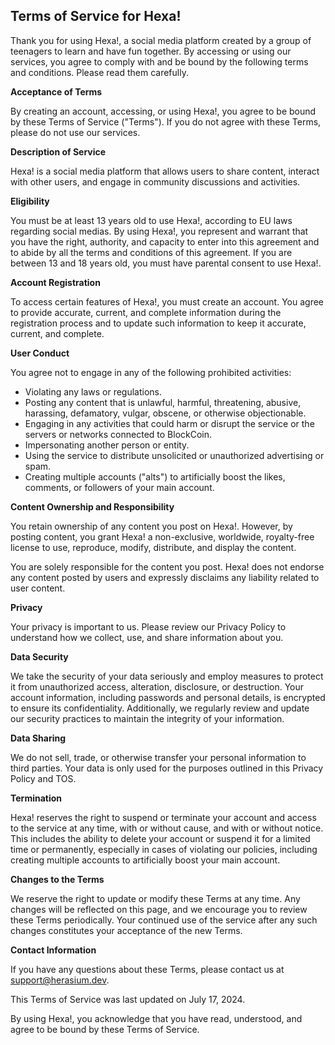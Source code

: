 ## Terms of Service for Hexa!

Thank you for using Hexa!, a social media platform created by a group of teenagers to learn and have fun together. By accessing or using our services, you agree to comply with and be bound by the following terms and conditions. Please read them carefully.

**Acceptance of Terms**

By creating an account, accessing, or using Hexa!, you agree to be bound by these Terms of Service ("Terms"). If you do not agree with these Terms, please do not use our services.

**Description of Service**

Hexa! is a social media platform that allows users to share content, interact with other users, and engage in community discussions and activities.

**Eligibility**

You must be at least 13 years old to use Hexa!, according to EU laws regarding social medias. By using Hexa!, you represent and warrant that you have the right, authority, and capacity to enter into this agreement and to abide by all the terms and conditions of this agreement. If you are between 13 and 18 years old, you must have parental consent to use Hexa!.

**Account Registration**

To access certain features of Hexa!, you must create an account. You agree to provide accurate, current, and complete information during the registration process and to update such information to keep it accurate, current, and complete.

**User Conduct**

You agree not to engage in any of the following prohibited activities:

- Violating any laws or regulations.
- Posting any content that is unlawful, harmful, threatening, abusive, harassing, defamatory, vulgar, obscene, or otherwise objectionable.
- Engaging in any activities that could harm or disrupt the service or the servers or networks connected to BlockCoin.
- Impersonating another person or entity.
- Using the service to distribute unsolicited or unauthorized advertising or spam.
- Creating multiple accounts ("alts") to artificially boost the likes, comments, or followers of your main account.

**Content Ownership and Responsibility**

You retain ownership of any content you post on Hexa!. However, by posting content, you grant Hexa! a non-exclusive, worldwide, royalty-free license to use, reproduce, modify, distribute, and display the content.

You are solely responsible for the content you post. Hexa! does not endorse any content posted by users and expressly disclaims any liability related to user content.

**Privacy**

Your privacy is important to us. Please review our Privacy Policy to understand how we collect, use, and share information about you.

**Data Security**

We take the security of your data seriously and employ measures to protect it from unauthorized access, alteration, disclosure, or destruction. Your account information, including passwords and personal details, is encrypted to ensure its confidentiality. Additionally, we regularly review and update our security practices to maintain the integrity of your information.

**Data Sharing**

We do not sell, trade, or otherwise transfer your personal information to third parties. Your data is only used for the purposes outlined in this Privacy Policy and TOS.

**Termination**

Hexa! reserves the right to suspend or terminate your account and access to the service at any time, with or without cause, and with or without notice. This includes the ability to delete your account or suspend it for a limited time or permanently, especially in cases of violating our policies, including creating multiple accounts to artificially boost your main account.

**Changes to the Terms**

We reserve the right to update or modify these Terms at any time. Any changes will be reflected on this page, and we encourage you to review these Terms periodically. Your continued use of the service after any such changes constitutes your acceptance of the new Terms.

**Contact Information**

If you have any questions about these Terms, please contact us at [support@herasium.dev](mailto:support@herasium.dev).

This Terms of Service was last updated on July 17, 2024.

By using Hexa!, you acknowledge that you have read, understood, and agree to be bound by these Terms of Service.
